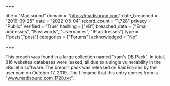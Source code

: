 +++

title = "Madisound"
domain = "https://madisound.com"
date_breached = "2019-09-25"
date = "2022-05-04"
record_count = "1,728"
privacy = "Public"
Verified = "True"
hashing = ["vB"]
breached_data = ["Email addresses", "Passwords", "Usernames", "IP addresses"]
type = ["posts","post"]
categories = ["Forums"]
acknowledged = "No"


+++


This breach was found in a large collection named "xam's DB Pack". In total, 316 websites databases were leaked, all due to a single vulnerability in the vBulletin software. The breach pack was released on RaidForums by the user xam on October 17, 2019. The filename that this entry comes from is "www.madisound.com_1728.txt".

